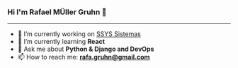 ### Hi I'm Rafael MÜller Gruhn 👋

---

- 🔭 I’m currently working on [SSYS Sistemas](https://www.ssys.com.br/)
- 🌱 I’m currently learning **React**
- 💬 Ask me about **Python & Django and DevOps**
- 📫 How to reach me: **rafa.gruhn@gmail.com**
